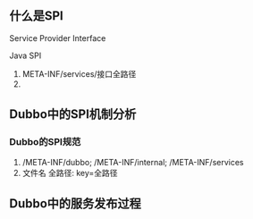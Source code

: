 

## 什么是SPI

Service Provider Interface

Java SPI

1. META-INF/services/接口全路径
2. ​

## Dubbo中的SPI机制分析



### Dubbo的SPI规范

1. /META-INF/dubbo; /META-INF/internal; /META-INF/services
2. 文件名 全路径: key=全路径

## Dubbo中的服务发布过程

